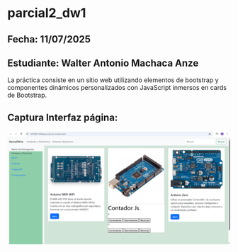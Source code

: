 # parcial2_dw1

## Fecha: 11/07/2025

## Estudiante: Walter Antonio Machaca Anze

La práctica consiste en un sitio web utilizando elementos de bootstrap y componentes dinámicos personalizados con JavaScript inmersos en cards de Bootstrap.

## Captura Interfaz página:

![Captura](Imagen/Captura.PNG)